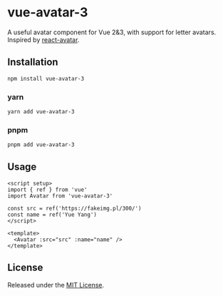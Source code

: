 # vue-avatar-3

A useful avatar component for Vue 2&3, with support for letter avatars. Inspired by [react-avatar](https://github.com/ambassify/react-avatar).

## Installation

```bash
npm install vue-avatar-3
```

### yarn

```bash
yarn add vue-avatar-3
```

### pnpm

```bash
pnpm add vue-avatar-3
```

## Usage

```vue
<script setup>
import { ref } from 'vue'
import Avatar from 'vue-avatar-3'

const src = ref('https://fakeimg.pl/300/')
const name = ref('Yue Yang')
</script>

<template>
  <Avatar :src="src" :name="name" />
</template>
```

## License

Released under the [MIT License](https://github.com/g1eny0ung/vue-avatar-3/blob/main/LICENSE).
